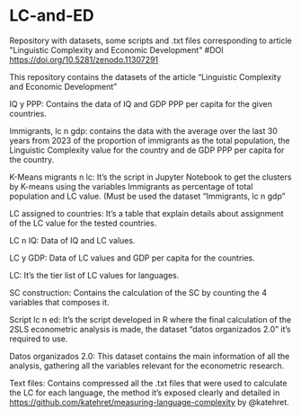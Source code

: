 # LC-and-ED
Repository with datasets, some scripts and .txt files corresponding to article "Linguistic Complexity and Economic Development"
#DOI
https://doi.org/10.5281/zenodo.11307291

This repository contains the datasets of the article “Linguistic Complexity and Economic Development”

IQ y PPP: Contains the data of IQ and GDP PPP per capita for the given countries.

Immigrants, lc n gdp: contains the data with the average over the last 30 years from 2023 of the proportion of immigrants as the total population, the Linguistic Complexity value for the country and de GDP PPP per capita for the country.

K-Means migrants n lc: It’s the script in Jupyter Notebook to get the clusters by K-means using the variables Immigrants as percentage of total population and LC value. (Must be used the dataset “Immigrants, lc n gdp”

LC assigned to countries: It’s a table that explain details about assignment of the LC value for the tested countries.

LC n IQ: Data of IQ and LC values.

LC y GDP: Data of LC values and GDP per capita for the countries.

LC: It’s the tier list of LC values for languages.

SC construction: Contains the calculation of the SC by counting the 4 variables that composes it.

Script lc n ed: It’s the script developed in R where the final calculation of the 2SLS econometric analysis is made, the dataset “datos organizados 2.0” it’s required to use.

Datos organizados 2.0: This dataset contains the main information of all the analysis, gathering all the variables relevant for the econometric research.

Text files: Contains compressed all the .txt files that were used to calculate the LC for each language, the method it’s exposed clearly and detailed in https://github.com/katehret/measuring-language-complexity by @katehret.
